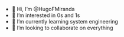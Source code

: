 - 👋 Hi, I’m @HugoFMiranda
- 👀 I’m interested in 0s and 1s
- 🌱 I’m currently learning system engineering
- 💞️ I’m looking to collaborate on everything

<!---
HugoFMiranda/HugoFMiranda is a ✨ special ✨ repository because its `README.md` (this file) appears on your GitHub profile.
You can click the Preview link to take a look at your changes.
--->
